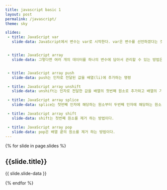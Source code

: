 ```yaml
---
title: javascript basic 1
layout: post
permalink: /javascript/
theme: sky

slides:
 - title: JavaScript var
   slide-data: JavaScript에서 변수는 var로 시작한다. var은 변수를 선언하겠다는 것을 의미한다. var을 생략 할수도 있지만 이것은 유효범위라는 것에 영향을 미친다. 그렇기 때문에 var의 의미를 명확하게 이해하기 전까지는 var를 사용하는 것이 권장된다. 유효범위에 대해서는 뒤에서 살펴볼 것이다. 변수의 이름은 $, _, 혹은 특수 문자를 제외한 모든 문자로 시작할 수 있다. 다음 예제는 변수에 값을 대입한 예제다.


 - title: JavaScript array
   slide-data: 그렇다면 여러 개의 데이터를 하나의 변수에 담아서 관리할 수 있는 방법은 없을까? 있다. 배열을 쓰면 된다. 변수 member에 회원정보를 담아보자. 대괄호([])는 배열을 만드는 기호다. 대괄호 안에 데이터를 콤마(,)로 구분해서 나열하면 배열이 된다.


 - title: JavaScript array push
   slide-data: push는 인자로 전달된 값을 배열(li)에 추가하는 명령

 - title: JavaScript array unshift
   slide-data: unshift는 인자로 전달한 값을 배열의 첫번째 원소로 추가하고 배열의 기존 값들의 색인을 1씩 증가시킨다.

 - title: JavaScript array splice
   slide-data: splice는 첫번째 인자에 해당하는 원소부터 두번째 인자에 해당하는 원소의 숫자만큼의 값을 배열로부터 제거한 후에 리턴한다. 그리고 세번째 인자부터 전달된 인자들을 첫번째 인자의 원소 뒤에 추가한다. ex.splice(3, 1, 'T'); 제거 하고 싶지 않을 땐 두번째 인자 값을 0

 - title: JavaScript array shift
   slide-data: shift는 첫번째 원소를 제거 하는 방법이다.

 - title: JavaScript array pop
   slide-data: pop은 배열 끝의 원소를 제거 하는 방법이다.
---
```


{% for slide in page.slides %}

<section data-background="{% if slide.background %}{{slide.background}}{% else %}{{page.background}}{% endif %}"><h1>{{slide.title}}</h1>{{ slide.slide-data }}</section>

{% endfor %}
